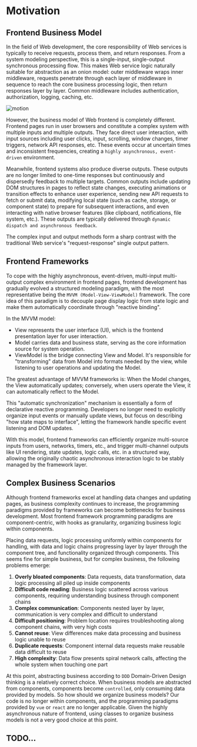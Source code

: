# Motivation

## Frontend Business Model

In the field of Web development, the core responsibility of Web services is typically to receive requests, process them, and return responses. From a system modeling perspective, this is a single-input, single-output synchronous processing flow.
This makes Web service logic naturally suitable for abstraction as an onion model: outer middleware wraps inner middleware, requests penetrate through each layer of middleware in sequence to reach the core business processing logic, then return responses layer by layer. Common middleware includes authentication, authorization, logging, caching, etc.

<div class="flex flex-col items-center justify-center">
  <img src="/model.drawio.svg" alt="motion" />
</div>

However, the business model of Web frontend is completely different. Frontend pages run in user browsers and constitute a complex system with multiple inputs and multiple outputs. They face direct user interaction, with input sources including user clicks, input, scrolling, window changes, timer triggers, network API responses, etc. These events occur at uncertain times and inconsistent frequencies, creating a `highly asynchronous, event-driven` environment.

Meanwhile, frontend systems also produce diverse outputs. These outputs are no longer limited to one-time responses but continuously and dispersedly feedback to multiple targets. Common outputs include updating DOM structures in pages to reflect state changes, executing animations or transition effects to enhance user experience, sending new API requests to fetch or submit data, modifying local state (such as cache, storage, or component state) to prepare for subsequent interactions, and even interacting with native browser features (like clipboard, notifications, file system, etc.). These outputs are typically delivered through `dynamic dispatch and asynchronous feedback`.

The complex input and output methods form a sharp contrast with the traditional Web service's "request-response" single output pattern.

## Frontend Frameworks

To cope with the highly asynchronous, event-driven, multi-input multi-output complex environment in frontend pages, frontend development has gradually evolved a structured modeling paradigm, with the most representative being the `MVVM (Model-View-ViewModel)` framework. The core idea of this paradigm is to decouple page display logic from state logic and make them automatically coordinate through "reactive binding".

In the MVVM model:

- View represents the user interface (UI), which is the frontend presentation layer for user interaction.
- Model carries data and business state, serving as the core information source for system operation.
- ViewModel is the bridge connecting View and Model. It's responsible for "transforming" data from Model into formats needed by the view, while listening to user operations and updating the Model.

The greatest advantage of MVVM frameworks is:
When the Model changes, the View automatically updates; conversely, when users operate the View, it can automatically reflect to the Model.

This "automatic synchronization" mechanism is essentially a form of declarative reactive programming. Developers no longer need to explicitly organize input events or manually update views, but focus on describing "how state maps to interface", letting the framework handle specific event listening and DOM updates.

With this model, frontend frameworks can efficiently organize multi-source inputs from users, networks, timers, etc., and trigger multi-channel outputs like UI rendering, state updates, logic calls, etc. in a structured way, allowing the originally chaotic asynchronous interaction logic to be stably managed by the framework layer.

## Complex Business Scenarios

Although frontend frameworks excel at handling data changes and updating pages, as business complexity continues to increase, the programming paradigms provided by frameworks can become bottlenecks for business development. Most frontend framework programming paradigms are component-centric, with hooks as granularity, organizing business logic within components.

Placing data requests, logic processing uniformly within components for handling, with data and logic chains progressing layer by layer through the component tree, and functionality organized through components. This seems fine for simple business, but for complex business, the following problems emerge:

1. **Overly bloated components**: Data requests, data transformation, data logic processing all piled up inside components
2. **Difficult code reading**: Business logic scattered across various components, requiring understanding business through component chains
3. **Complex communication**: Components nested layer by layer, communication is very complex and difficult to understand
4. **Difficult positioning**: Problem location requires troubleshooting along component chains, with very high costs
5. **Cannot reuse**: View differences make data processing and business logic unable to reuse
6. **Duplicate requests**: Component internal data requests make reusable data difficult to reuse
7. **High complexity**: Data flow presents spiral network calls, affecting the whole system when touching one part

At this point, abstracting business according to `DDD` Domain-Driven Design thinking is a relatively correct choice. When business models are abstracted from components, components become `controlled`, only consuming data provided by models. So how should we organize business models? Our code is no longer within components, and the programming paradigms provided by `vue` or `react` are no longer applicable. Given the highly asynchronous nature of frontend, using classes to organize business models is not a very good choice at this point.

## TODO...
